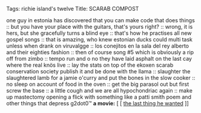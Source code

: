 Tags: richie island's twelve
Title: SCARAB COMPOST
  
one guy in estonia has discovered that you can make code that does things :: but you have your place with the guitars, that's yours right? :: wrong, it is hers, but she gracefully turns a blind eye :: that's how he practises all new gospel songs :: that is amazing, who knew estonian ducks could multi task unless when drank on viruvalgge :: los conejitos en la sala del rey alberto and their eighties fashion :: then of course song #5 which is obviously a rip off from zimbo :: tempo run and o no they have laid asphalt on the last cay where the real knös live :: lay the stats on top of the ekoxen scarab conservation society publish it and be done with the llama :: slaughter the slaughtered lamb for a jamie o'curry and put the bones in the slow cooker :: no sleep on account of food in the oven :: get the big parasol out but first screw the base :: a little cough and we are all hypochondriac again :: make up mastectomy opening a flick with something like a patti smith poem and other things that depress g2dot0™
**a movie:** [ [ [the last thing he wanted](https://www.imdb.com/title/tt7456312/?ref_=fn_al_tt_1) ]]